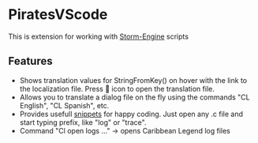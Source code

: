 # PiratesVScode

This is extension for working with [Storm-Engine](https://github.com/storm-devs/storm-engine/) scripts 

## Features

* Shows translation values for StringFromKey() on hover with the link to the localization file. Press 📝 icon to open the translation file.
* Allows you to translate a dialog file on the fly using the commands "CL English", "CL Spanish", etc.
* Provides usefull [snippets](https://github.com/seorgiy/piratesvscode/blob/main/snippets/piratesvscode.json) for happy coding. Just open any .c file and start typing prefix, like "log" or "trace".
* Command "Cl open logs ..." → opens Caribbean Legend log files
